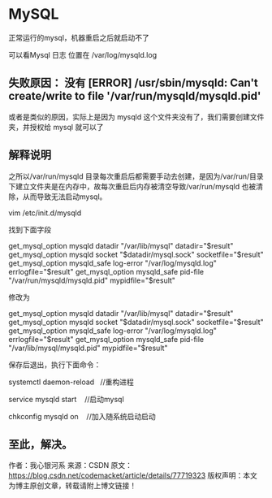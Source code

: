 # MySQL

正常运行的mysql，机器重启之后就启动不了

可以看Mysql 日志 位置在 /var/log/mysqld.log

## 失败原因： 没有  [ERROR] /usr/sbin/mysqld: Can't create/write to file '/var/run/mysqld/mysqld.pid'

或者是类似的原因，实际上是因为 mysqld 这个文件夹没有了，我们需要创建文件夹，并授权给 mysql 就可以了

## 解释说明 

之所以/var/run/mysqld 目录每次重启后都需要手动去创建，是因为/var/run/目录下建立文件夹是在内存中，故每次重启后内存被清空导致/var/run/mysqld 也被清除，从而导致无法启动mysql。

vim /etc/init.d/mysqld

找到下面字段

get_mysql_option mysqld datadir "/var/lib/mysql"
datadir="$result"
get_mysql_option mysqld socket "$datadir/mysql.sock"
socketfile="$result"
get_mysql_option mysqld_safe log-error "/var/log/mysqld.log"
errlogfile="$result"
get_mysql_option mysqld_safe pid-file "/var/run/mysqld/mysqld.pid"
mypidfile="$result"

修改为

get_mysql_option mysqld datadir "/var/lib/mysql"
datadir="$result"
get_mysql_option mysqld socket "$datadir/mysql.sock"
socketfile="$result"
get_mysql_option mysqld_safe log-error "/var/log/mysqld.log"
errlogfile="$result"
get_mysql_option mysqld_safe pid-file "/var/lib/mysql/mysqld.pid"
mypidfile="$result"

保存后退出，执行下面命令：

systemctl daemon-reload   //重构进程

service mysqld start    //启动mysql

chkconfig mysqld on    //加入随系统启动启动



至此，解决。
--------------------- 
作者：我心银河系 
来源：CSDN 
原文：https://blog.csdn.net/codemacket/article/details/77719323 
版权声明：本文为博主原创文章，转载请附上博文链接！